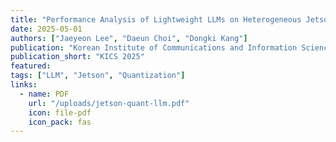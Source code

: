 ```yaml
---
title: "Performance Analysis of Lightweight LLMs on Heterogeneous Jetson Platforms"
date: 2025-05-01
authors: ["Jaeyeon Lee", "Daeun Choi", "Dongki Kang"]
publication: "Korean Institute of Communications and Information Sciences (KICS) 2025"
publication_short: "KICS 2025"
featured:
tags: ["LLM", "Jetson", "Quantization"]
links:
  - name: PDF
    url: "/uploads/jetson-quant-llm.pdf"
    icon: file-pdf
    icon_pack: fas
---
```

